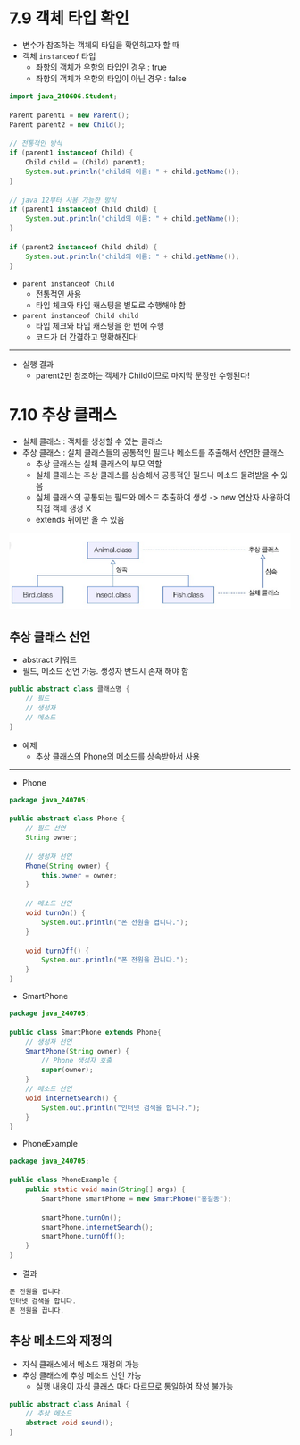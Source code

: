 # 7.9 객체 타입 확인
- 변수가 참조하는 객체의 타입을 확인하고자 할 때
- 객체 `instanceof` 타입
  - 좌항의 객체가 우항의 타입인 경우 : true
  - 좌항의 객체가 우항의 타입이 아닌 경우 : false

```java
import java_240606.Student;

Parent parent1 = new Parent();
Parent parent2 = new Child();

// 전통적인 방식
if (parent1 instanceof Child) {
    Child child = (Child) parent1;
    System.out.println("child의 이름: " + child.getName());
}

// java 12부터 사용 가능한 방식
if (parent1 instanceof Child child) {
    System.out.println("child의 이름: " + child.getName());
}

if (parent2 instanceof Child child) {
    System.out.println("child의 이름: " + child.getName());
} 
```

- `parent instanceof Child`
  - 전통적인 사용
  - 타입 체크와 타입 캐스팅을 별도로 수행해야 함
- `parent instanceof Child child`
  - 타입 체크와 타입 캐스팅을 한 번에 수행
  - 코드가 더 간결하고 명확해진다!

---
- 실행 결과
  - parent2만 참조하는 객체가 Child이므로 마지막 문장만 수행된다!

# 7.10 추상 클래스
- 실체 클래스 : 객체를 생성할 수 있는 클래스
- 추상 클래스 : 실체 클래스들의 공통적인 필드나 메소드를 추출해서 선언한 클래스
  - 추상 글래스는 실체 클래스의 부모 역할
  - 실체 클래스는 추상 클래스를 상송해서 공통적인 필드나 메소드 물려받을 수 있음
  - 실체 클래스의 공통되는 필드와 메소드 추출하여 생성 -> new 연산자 사용하여 직접 객체 생성 X
  - extends 뒤에만 올 수 있음

![img.png](img.png)

## 추상 클래스 선언
- abstract 키워드
- 필드, 메소드 선언 가능. 생성자 반드시 존재 해야 함

```java
public abstract class 클래스명 {
    // 필드
    // 생성자
    // 메소드
}
```

- 예제
  - 추상 클래스의 Phone의 메소드를 상속받아서 사용


--- 
- Phone
```java
package java_240705;

public abstract class Phone {
    // 필드 선언
    String owner;
    
    // 생성자 선언
    Phone(String owner) {
        this.owner = owner;
    }
    
    // 메소드 선언
    void turnOn() {
        System.out.println("폰 전원을 켭니다.");
    }
    
    void turnOff() {
        System.out.println("폰 전원을 끕니다.");
    }
}
```

- SmartPhone
```java
package java_240705;

public class SmartPhone extends Phone{
    // 생성자 선언
    SmartPhone(String owner) {
        // Phone 생성자 호출
        super(owner);
    }
    // 메소드 선언
    void internetSearch() {
        System.out.println("인터넷 검색을 합니다.");
    }
}

```

- PhoneExample
```java
package java_240705;

public class PhoneExample {
    public static void main(String[] args) {
        SmartPhone smartPhone = new SmartPhone("홍길동");

        smartPhone.turnOn();
        smartPhone.internetSearch();
        smartPhone.turnOff();
    }
}

```
- 결과
```java
폰 전원을 켭니다.
인터넷 검색을 합니다.
폰 전원을 끕니다.
```

## 추상 메소드와 재정의
- 자식 클래스에서 메소드 재정의 가능
- 추상 클래스에 추상 메소드 선언 가능
  - 실행 내용이 자식 클래스 마다 다르므로 통일하여 작성 불가능
```java
public abstract class Animal {
    // 추상 메소드
    abstract void sound();
}
```